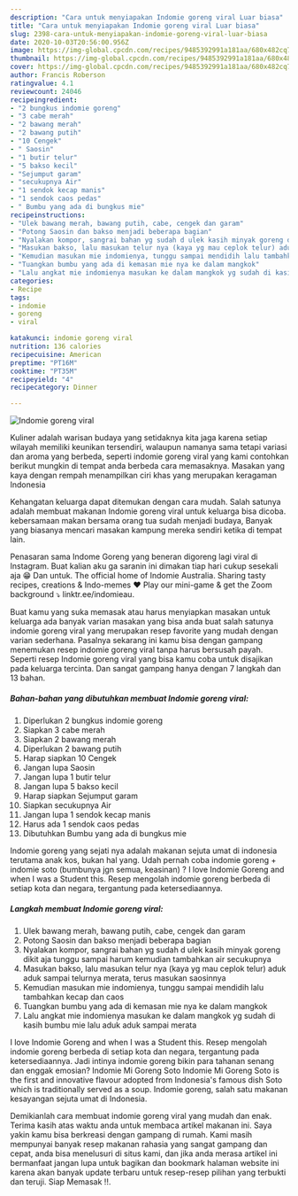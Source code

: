```yaml
---
description: "Cara untuk menyiapakan Indomie goreng viral Luar biasa"
title: "Cara untuk menyiapakan Indomie goreng viral Luar biasa"
slug: 2398-cara-untuk-menyiapakan-indomie-goreng-viral-luar-biasa
date: 2020-10-03T20:56:00.956Z
image: https://img-global.cpcdn.com/recipes/9485392991a181aa/680x482cq70/indomie-goreng-viral-foto-resep-utama.jpg
thumbnail: https://img-global.cpcdn.com/recipes/9485392991a181aa/680x482cq70/indomie-goreng-viral-foto-resep-utama.jpg
cover: https://img-global.cpcdn.com/recipes/9485392991a181aa/680x482cq70/indomie-goreng-viral-foto-resep-utama.jpg
author: Francis Roberson
ratingvalue: 4.1
reviewcount: 24046
recipeingredient:
- "2 bungkus indomie goreng"
- "3 cabe merah"
- "2 bawang merah"
- "2 bawang putih"
- "10 Cengek"
- " Saosin"
- "1 butir telur"
- "5 bakso kecil"
- "Sejumput garam"
- "secukupnya Air"
- "1 sendok kecap manis"
- "1 sendok caos pedas"
- " Bumbu yang ada di bungkus mie"
recipeinstructions:
- "Ulek bawang merah, bawang putih, cabe, cengek dan garam"
- "Potong Saosin dan bakso menjadi beberapa bagian"
- "Nyalakan kompor, sangrai bahan yg sudah d ulek kasih minyak goreng dikit aja tunggu sampai harum kemudian tambahkan air secukupnya"
- "Masukan bakso, lalu masukan telur nya (kaya yg mau ceplok telur) aduk aduk sampai telurnya merata, terus masukan saosinnya"
- "Kemudian masukan mie indomienya, tunggu sampai mendidih lalu tambahkan kecap dan caos"
- "Tuangkan bumbu yang ada di kemasan mie nya ke dalam mangkok"
- "Lalu angkat mie indomienya masukan ke dalam mangkok yg sudah di kasih bumbu mie lalu aduk aduk sampai merata"
categories:
- Recipe
tags:
- indomie
- goreng
- viral

katakunci: indomie goreng viral 
nutrition: 136 calories
recipecuisine: American
preptime: "PT16M"
cooktime: "PT35M"
recipeyield: "4"
recipecategory: Dinner

---
```



![Indomie goreng viral](https://img-global.cpcdn.com/recipes/9485392991a181aa/680x482cq70/indomie-goreng-viral-foto-resep-utama.jpg)

Kuliner adalah warisan budaya yang setidaknya kita jaga karena setiap wilayah memiliki keunikan tersendiri, walaupun namanya sama tetapi variasi dan aroma yang berbeda, seperti indomie goreng viral yang kami contohkan berikut mungkin di tempat anda berbeda cara memasaknya. Masakan yang kaya dengan rempah menampilkan ciri khas yang merupakan keragaman Indonesia

Kehangatan keluarga dapat ditemukan dengan cara mudah. Salah satunya adalah membuat makanan Indomie goreng viral untuk keluarga bisa dicoba. kebersamaan makan bersama orang tua sudah menjadi budaya, Banyak yang biasanya mencari masakan kampung mereka sendiri ketika di tempat lain.

Penasaran sama Indome Goreng yang beneran digoreng lagi viral di Instagram. Buat kalian aku ga saranin ini dimakan tiap hari cukup sesekali aja 😁 Dan untuk. The official home of Indomie Australia. Sharing tasty recipes, creations &amp; Indo-memes ♥️ Play our mini-game &amp; get the Zoom background ⤵️ linktr.ee/indomieau.

Buat kamu yang suka memasak atau harus menyiapkan masakan untuk keluarga ada banyak varian masakan yang bisa anda buat salah satunya indomie goreng viral yang merupakan resep favorite yang mudah dengan varian sederhana. Pasalnya sekarang ini kamu bisa dengan gampang menemukan resep indomie goreng viral tanpa harus bersusah payah.
Seperti resep Indomie goreng viral yang bisa kamu coba untuk disajikan pada keluarga tercinta. Dan sangat gampang hanya dengan 7 langkah dan 13 bahan.


<!--inarticleads1-->

##### Bahan-bahan yang dibutuhkan membuat Indomie goreng viral:

1. Diperlukan 2 bungkus indomie goreng
1. Siapkan 3 cabe merah
1. Siapkan 2 bawang merah
1. Diperlukan 2 bawang putih
1. Harap siapkan 10 Cengek
1. Jangan lupa  Saosin
1. Jangan lupa 1 butir telur
1. Jangan lupa 5 bakso kecil
1. Harap siapkan Sejumput garam
1. Siapkan secukupnya Air
1. Jangan lupa 1 sendok kecap manis
1. Harus ada 1 sendok caos pedas
1. Dibutuhkan  Bumbu yang ada di bungkus mie


Indomie goreng yang sejati nya adalah makanan sejuta umat di indonesia terutama anak kos, bukan hal yang. Udah pernah coba indomie goreng + indomie soto (bumbunya jgn semua, keasinan) ? I love Indomie Goreng and when I was a Student this. Resep mengolah indomie goreng berbeda di setiap kota dan negara, tergantung pada ketersediaannya. 

<!--inarticleads2-->

##### Langkah membuat  Indomie goreng viral:

1. Ulek bawang merah, bawang putih, cabe, cengek dan garam
1. Potong Saosin dan bakso menjadi beberapa bagian
1. Nyalakan kompor, sangrai bahan yg sudah d ulek kasih minyak goreng dikit aja tunggu sampai harum kemudian tambahkan air secukupnya
1. Masukan bakso, lalu masukan telur nya (kaya yg mau ceplok telur) aduk aduk sampai telurnya merata, terus masukan saosinnya
1. Kemudian masukan mie indomienya, tunggu sampai mendidih lalu tambahkan kecap dan caos
1. Tuangkan bumbu yang ada di kemasan mie nya ke dalam mangkok
1. Lalu angkat mie indomienya masukan ke dalam mangkok yg sudah di kasih bumbu mie lalu aduk aduk sampai merata


I love Indomie Goreng and when I was a Student this. Resep mengolah indomie goreng berbeda di setiap kota dan negara, tergantung pada ketersediaannya. Jadi intinya indomie goreng bikin para tahanan senang dan enggak emosian? Indomie Mi Goreng Soto Indomie Mi Goreng Soto is the first and innovative flavour adopted from Indonesia&#39;s famous dish Soto which is traditionally served as a soup. Indomie goreng, salah satu makanan kesayangan sejuta umat di Indonesia. 

Demikianlah cara membuat indomie goreng viral yang mudah dan enak. Terima kasih atas waktu anda untuk membaca artikel makanan ini. Saya yakin kamu bisa berkreasi dengan gampang di rumah. Kami masih mempunyai banyak resep makanan rahasia yang sangat gampang dan cepat, anda bisa menelusuri di situs kami, dan jika anda merasa artikel ini bermanfaat jangan lupa untuk bagikan dan bookmark halaman website ini karena akan banyak update terbaru untuk resep-resep pilihan yang terbukti dan teruji. Siap Memasak !!. 
